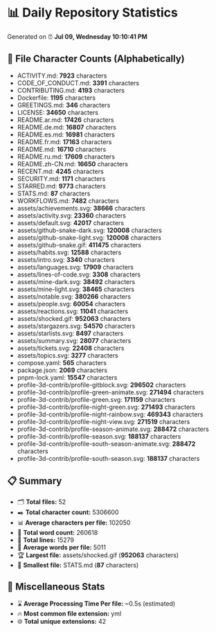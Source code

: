 # 📊 Daily Repository Statistics
Generated on ⏰ **Jul 09, Wednesday 10:10:41 PM**

## 📂 File Character Counts (Alphabetically)
- ACTIVITY.md: **7923** characters
- CODE_OF_CONDUCT.md: **3391** characters
- CONTRIBUTING.md: **4193** characters
- Dockerfile: **1195** characters
- GREETINGS.md: **346** characters
- LICENSE: **34650** characters
- README.ar.md: **17426** characters
- README.de.md: **16807** characters
- README.es.md: **16981** characters
- README.fr.md: **17163** characters
- README.md: **16710** characters
- README.ru.md: **17609** characters
- README.zh-CN.md: **16650** characters
- RECENT.md: **4245** characters
- SECURITY.md: **1171** characters
- STARRED.md: **9773** characters
- STATS.md: **87** characters
- WORKFLOWS.md: **7482** characters
- assets/achievements.svg: **38666** characters
- assets/activity.svg: **23360** characters
- assets/default.svg: **42017** characters
- assets/github-snake-dark.svg: **120008** characters
- assets/github-snake-light.svg: **120008** characters
- assets/github-snake.gif: **411475** characters
- assets/habits.svg: **12588** characters
- assets/intro.svg: **3340** characters
- assets/languages.svg: **17909** characters
- assets/lines-of-code.svg: **3308** characters
- assets/mine-dark.svg: **38492** characters
- assets/mine-light.svg: **38465** characters
- assets/notable.svg: **380266** characters
- assets/people.svg: **60054** characters
- assets/reactions.svg: **11041** characters
- assets/shocked.gif: **952063** characters
- assets/stargazers.svg: **54570** characters
- assets/starlists.svg: **8497** characters
- assets/summary.svg: **28077** characters
- assets/tickets.svg: **22408** characters
- assets/topics.svg: **3277** characters
- compose.yaml: **565** characters
- package.json: **2069** characters
- pnpm-lock.yaml: **15547** characters
- profile-3d-contrib/profile-gitblock.svg: **296502** characters
- profile-3d-contrib/profile-green-animate.svg: **271494** characters
- profile-3d-contrib/profile-green.svg: **171159** characters
- profile-3d-contrib/profile-night-green.svg: **271493** characters
- profile-3d-contrib/profile-night-rainbow.svg: **469343** characters
- profile-3d-contrib/profile-night-view.svg: **271519** characters
- profile-3d-contrib/profile-season-animate.svg: **288472** characters
- profile-3d-contrib/profile-season.svg: **188137** characters
- profile-3d-contrib/profile-south-season-animate.svg: **288472** characters
- profile-3d-contrib/profile-south-season.svg: **188137** characters

## 📋 Summary
- 🗂️ **Total files:** 52
- ✒️ **Total character count:** 5306600
- 📊 **Average characters per file:** 102050
- 📝 **Total word count:** 260618
- 🧾 **Total lines:** 15279
- 📐 **Average words per file:** 5011
- 🏆 **Largest file:** assets/shocked.gif (**952063** characters)
- 🥉 **Smallest file:** STATS.md (**87** characters)

## 🌟 Miscellaneous Stats
- ⌛ **Average Processing Time Per file:** ~0.5s (estimated)
- 🔥 **Most common file extension:** yml
- 🌐 **Total unique extensions:** 42

